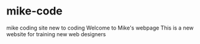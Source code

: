 # mike-code
mike coding site
new to coding
Welcome to Mike's webpage
This is a new website for training new web designers
